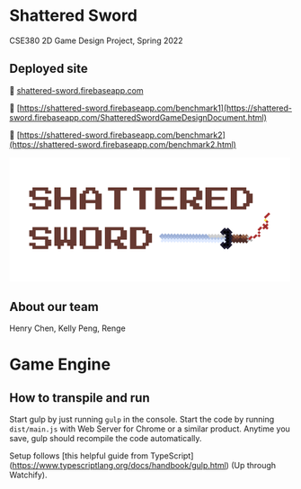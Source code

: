 # Shattered Sword
CSE380 2D Game Design Project, Spring 2022

## Deployed site
:link: [shattered-sword.firebaseapp.com](https://shattered-sword.firebaseapp.com)

:link: [https://shattered-sword.firebaseapp.com/benchmark1](https://shattered-sword.firebaseapp.com/ShatteredSwordGameDesignDocument.html)

:link: [https://shattered-sword.firebaseapp.com/benchmark2](https://shattered-sword.firebaseapp.com/benchmark2.html)
<div style="text-align: left"><img width='500' alt='Shattered Sword' src='./public/GUI/Logo.png'></div>

## About our team
Henry Chen, Kelly Peng, Renge

# Game Engine
## How to transpile and run

Start gulp by just running `gulp` in the console. Start the code by running `dist/main.js` with Web Server for Chrome or a similar product. Anytime you save, gulp should recompile the code automatically.

Setup follows [this helpful guide from TypeScript] (https://www.typescriptlang.org/docs/handbook/gulp.html) (Up through Watchify).
